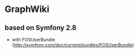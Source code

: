 # GraphWiki

## based on Symfony 2.8 ##
 * with FOSUserBundle (http://symfony.com/doc/current/bundles/FOSUserBundle)